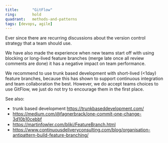 ```yaml
---
title:      "GitFlow"
ring:       hold
quadrant:   methods-and-patterns
tags: [devops, agile]
---
```


Ever since there are recurring discussions about the version control strategy that a team should use.

We have also made the experience when new teams start off with using blocking or long-lived feature branches (merge late once all review comments are done) it has a negative impact on team performance.

We recommend to use trunk based development with short-lived (<1day) feature branches, because this has shown to support continuous integration and team collaboration the best. However, we do accept teams choices to use GitFlow, we just do not try to encourage them in the first place.

See also:
- trunk based development <https://trunkbaseddevelopment.com/>
- <https://medium.com/@fagnerbrack/one-commit-one-change-3d10b10cebbf>
- <https://martinfowler.com/bliki/FeatureBranch.html>
- <https://www.continuousdeliveryconsulting.com/blog/organisation-antipattern-build-feature-branching/>
